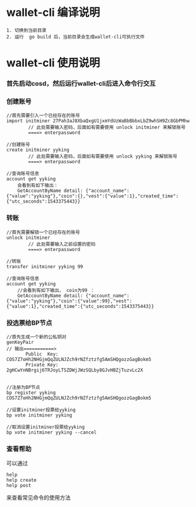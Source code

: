 # wallet-cli 编译说明
    1. 切换到当前目录
    2. 运行  go build 后，当前目录会生成wallet-cli可执行文件

# wallet-cli 使用说明

### 首先启动cosd，然后运行wallet-cli后进入命令行交互

### 创建账号

    //首先需要引入一个已经存在的账号
    import initminer 27Pah3aJ8XbaQxgU1jxmYdUzWaBbBbbxLbZ9whSH9Zc8GbPMhw
            // 此处需要输入密码，后面如有需要使用 unlock initminer 来解锁账号
            ====> enterpassword
    
    //创建账号
    create initminer yyking
            // 此处需要输入密码，后面如有需要使用 unlock yyking 来解锁账号
            ====> enterpassword
            
    //查询账号信息
    account get yyking
        会看到有如下输出：
        GetAccountByName detail: {"account_name":{"value":"yyking"},"coin":{},"vest":{"value":1},"created_time":{"utc_seconds":1543375443}}
        
### 转账

    //首先需要解锁一个已经存在的账号
    unlock initminer
            // 此处需要输入之前设置的密码
            ====> enterpassword
    
    //转账
    transfer initminer yyking 99
                      
    //查询账号信息
    account get yyking
        //会看到有如下输出， coin为99 ：
        GetAccountByName detail: {"account_name":{"value":"yyking"},"coin":{"value":99},"vest":{"value":1},"created_time":{"utc_seconds":1543375443}}
    
### 投选票给BP节点

    //首先生成一个新的公私钥对
    genKeyPair
    // 输出===========>
           Public  Key:  COS7Z7oHh2NHGjmQqZULNJZch9rNZfztzfg5AmSHQgozzGagBokm5
           Private Key:  2gHCwYnNBrgij6TRJoyLTSZDWjJWzSQLby8GJvHBZjTuzvLc2X
 
    
    //注册为BP节点
    bp register yyking COS7Z7oHh2NHGjmQqZULNJZch9rNZfztzfg5AmSHQgozzGagBokm5            
            
    //设置initminer投票给yyking
    bp vote initminer yyking
    
    //取消设置initminer投票给yyking
    bp vote initminer yyking --cancel
    
### 查看帮助
 
可以通过

    help 
    help create
    help post
    
来查看常见命令的使用方法


